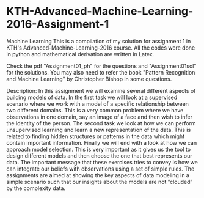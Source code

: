 # KTH-Advanced-Machine-Learning-2016-Assignment-1
Machine Learning
This is a compilation of my solution for assignment 1 in KTH's Advanced-Machine-Learning-2016 course. All the codes were done in python and mathematical derivation are written in Latex.

Check the pdf "Assignment01_ph" for the questions and "Assignment01sol" for the solutions. You may also need to refer the book "Pattern Recognition and Machine Learning" by Christopher Bishop in some questions.

Description:
In this assignment we will examine several different aspects of building models of data. In the
first task we will look at a supervised scenario where we work with a model of a specific relationship
between two different domains. This is a very common problem where we have observations in one
domain, say an image of a face and then wish to infer the identity of the person. The second task
we look at how we can perform unsupervised learning and learn a new representation of the data.
This is related to finding hidden structures or patterns in the data which might contain important
information. Finally we will end with a look at how we can approach model selection. This is
very important as it gives us the tool to design different models and then choose the one that best
represents our data. The important message that these exercises tries to convey is how we can
integrate our beliefs with observations using a set of simple rules. The assignments are aimed at
showing the key aspects of data modeling in a simple scenario such that our insights about the
models are not ”clouded” by the complexity data.
